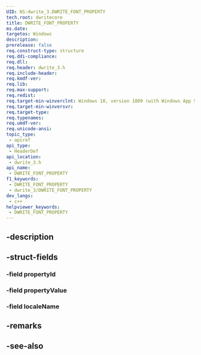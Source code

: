 ```yaml
---
UID: NS:dwrite_3.DWRITE_FONT_PROPERTY
tech.root: dwritecore
title: DWRITE_FONT_PROPERTY
ms.date: 
targetos: Windows
description: 
prerelease: false
req.construct-type: structure
req.ddi-compliance: 
req.dll: 
req.header: dwrite_3.h
req.include-header: 
req.kmdf-ver: 
req.lib: 
req.max-support: 
req.redist: 
req.target-min-winverclnt: Windows 10, version 1809 (with Windows App SDK 0.5 or later)
req.target-min-winversvr: 
req.target-type: 
req.typenames: 
req.umdf-ver: 
req.unicode-ansi: 
topic_type:
 - apiref
api_type:
 - HeaderDef
api_location:
 - dwrite_3.h
api_name:
 - DWRITE_FONT_PROPERTY
f1_keywords:
 - DWRITE_FONT_PROPERTY
 - dwrite_3/DWRITE_FONT_PROPERTY
dev_langs:
 - c++
helpviewer_keywords:
 - DWRITE_FONT_PROPERTY
---
```


## -description

## -struct-fields

### -field propertyId

### -field propertyValue

### -field localeName

## -remarks

## -see-also

